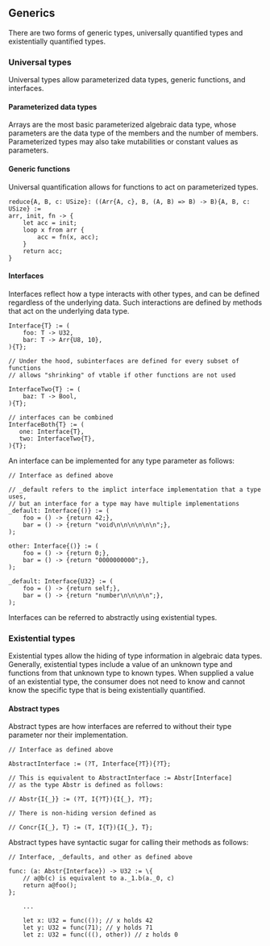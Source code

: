 ## Generics

There are two forms of generic types, universally quantified types and
existentially quantified types.

### Universal types

Universal types allow parameterized data types, generic functions, and
interfaces.

#### Parameterized data types

Arrays are the most basic parameterized algebraic data type, whose parameters
are the data type of the members and the number of members. Parameterized types
may also take mutabilities or constant values as parameters.

#### Generic functions

Universal quantification allows for functions to act on parameterized types.

```
reduce{A, B, c: USize}: ((Arr{A, c}, B, (A, B) => B) -> B){A, B, c: USize} :=
arr, init, fn -> {
    let acc = init;
    loop x from arr {
        acc = fn(x, acc);
    }
    return acc;
}
```

#### Interfaces

Interfaces reflect how a type interacts with other types, and can be defined
regardless of the underlying data. Such interactions are defined by methods
that act on the underlying data type.

```
Interface{T} := (
    foo: T -> U32,
    bar: T -> Arr{U8, 10},
){T};

// Under the hood, subinterfaces are defined for every subset of functions
// allows "shrinking" of vtable if other functions are not used

InterfaceTwo{T} := (
    baz: T -> Bool,
){T};

// interfaces can be combined
InterfaceBoth{T} := (
   one: Interface{T},
   two: InterfaceTwo{T},
){T};
```

An interface can be implemented for any type parameter as follows:

```
// Interface as defined above

// _default refers to the implict interface implementation that a type uses,
// but an interface for a type may have multiple implementations
_default: Interface{()} := (
    foo = () -> {return 42;},
    bar = () -> {return "void\n\n\n\n\n\n";},
);

other: Interface{()} := (
    foo = () -> {return 0;},
    bar = () -> {return "0000000000";},
);

_default: Interface{U32} := (
    foo = () -> {return self;},
    bar = () -> {return "number\n\n\n\n";},
);
```

Interfaces can be referred to abstractly using existential types.

### Existential types

Existential types allow the hiding of type information in algebraic data types.
Generally, existential types include a value of an unknown type and functions
from that unknown type to known types. When supplied a value of an existential
type, the consumer does not need to know and cannot know the specific type that
is being existentially quantified.

#### Abstract types

Abstract types are how interfaces are referred to without their type parameter
nor their implementation.

```
// Interface as defined above

AbstractInterface := (?T, Interface{?T}){?T};

// This is equivalent to AbstractInterface := Abstr[Interface]
// as the type Abstr is defined as follows:

// Abstr{I{_}} := (?T, I{?T}){I{_}, ?T};

// There is non-hiding version defined as

// Concr{I{_}, T} := (T, I{T}){I{_}, T};
```

Abstract types have syntactic sugar for calling their methods as follows:

```
// Interface, _defaults, and other as defined above

func: (a: Abstr{Interface}) -> U32 := \{
    // a@b(c) is equivalent to a._1.b(a._0, c)
    return a@foo();
};

    ...

    let x: U32 = func(()); // x holds 42
    let y: U32 = func(71); // y holds 71
    let z: U32 = func(((), other)) // z holds 0
```

